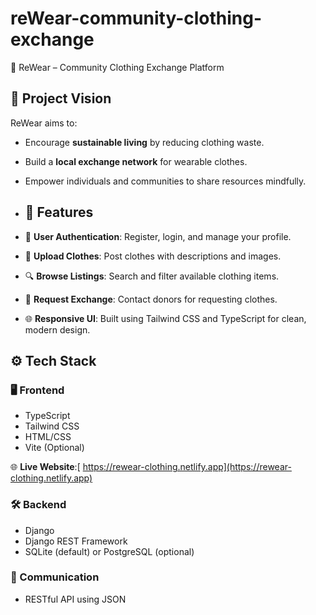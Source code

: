 # reWear-community-clothing-exchange
👕 ReWear – Community Clothing Exchange Platform

## 🌿 Project Vision

ReWear aims to:
- Encourage **sustainable living** by reducing clothing waste.
- Build a **local exchange network** for wearable clothes.
- Empower individuals and communities to share resources mindfully.

- ## 🚀 Features

- 👤 **User Authentication**: Register, login, and manage your profile.
- 📸 **Upload Clothes**: Post clothes with descriptions and images.
- 🔍 **Browse Listings**: Search and filter available clothing items.
- 🔄 **Request Exchange**: Contact donors for requesting clothes.
- 🌐 **Responsive UI**: Built using Tailwind CSS and TypeScript for clean, modern design.

## ⚙️ Tech Stack

### 🖥️ Frontend
- TypeScript
- Tailwind CSS
- HTML/CSS
- Vite (Optional)

🌐 **Live Website**:[ [https://rewear-clothing.netlify.app](https://rewear-clothing.netlify.app) ](https://voluble-monstera-6a7e39.netlify.app/)  

### 🛠️ Backend
- Django
- Django REST Framework
- SQLite (default) or PostgreSQL (optional)

### 🔄 Communication
- RESTful API using JSON
